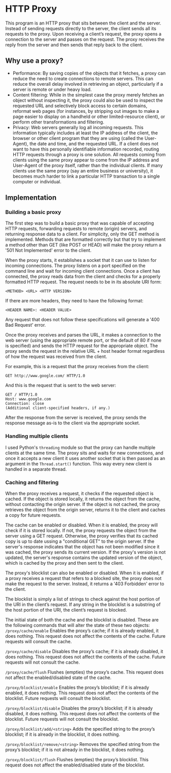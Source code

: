 # HTTP Proxy
This program is an HTTP proxy that sits between the client and the server.
Instead of sending requests directly to the server, the client sends all 
its requests to the proxy. Upon receiving a client’s request, the proxy 
opens a connection to the server and passes on the request. The proxy receives 
the reply from the server and then sends that reply back to the client.

## Why use a proxy?
- Performance: By saving copies of the objects that it fetches, a proxy can 
  reduce the need to create connections to remote servers. This can reduce the 
  overall delay involved in retrieving an object, particularly if a server is 
  remote or under heavy load.
- Content filtering: While in the simplest case the proxy merely fetches an object 
  without inspecting it, the proxy could also be used to inspect the requested URL 
  and selectively block access to certain domains, reformat web pages (for instances, 
  by stripping out images to make a page easier to display on a handheld or other 
  limited-resource client), or perform other transformations and filtering.
- Privacy: Web servers generally log all incoming requests. This information typically 
  includes at least the IP address of the client, the browser or other client program 
  that they are using (called the User-Agent), the date and time, and the requested URL. 
  If a client does not want to have this personally identifiable information recorded, 
  routing HTTP requests through a proxy is one solution. All requests coming from clients 
  using the same proxy appear to come from the IP address and User-Agent of the proxy 
  itself, rather than the individual clients. If many clients use the same proxy 
  (say an entire business or university), it becomes much harder to link a particular HTTP 
  transaction to a single computer or individual. 
  
## Implementation
### Building a basic proxy
The first step was to build a basic proxy that was capable of accepting HTTP
requests, forwarding requests to remote (origin) servers, and returning response data to a client. For simplicity, only the GET method is implemented. Methods that are formatted correctly but that try to implement a method other than GET (like POST or HEAD) will make the proxy return a '501 Not Implemented' error to the client.

When the proxy starts, it establishes a socket that it can use to listen for incoming connections. The proxy listens on a port specified on the command line and wait for incoming client connections. Once a client has connected, the proxy reads data from the client and checks for a properly formatted HTTP request. The request needs to be in its absolute URI form:
```
<METHOD> <URL> <HTTP VERSION>
```
If there are more headers, they need to have the following format:
```
<HEADER NAME>: <HEADER VALUE>
```
Any request that does not follow these specifications will generate a '400 Bad Request' error.

Once the proxy receives and parses the URL, it makes a connection to the web server (using the appropriate remote port, or the default of 80 if none is specified) and sends the HTTP request for the appropriate object. The proxy sends the request in the relative URL + host header format regardless of how the request was received from the client.

For example, this is a request that the proxy receives from the client:
```
GET http://www.google.com/ HTTP/1.0
```
And this is the request that is sent to the web server:
```
GET / HTTP/1.0
Host: www.google.com
Connection: close
(Additional client-specified headers, if any.)
```

After the response from the server is received, the proxy sends the response message as-is to the client via the appropriate socket.

### Handling multiple clients
I used Python's `threading` module so that the proxy can handle multiple clients at the same time. The proxy sits and waits for new connections, and once it accepts a new client it uses another socket that is then passed as an argument in the `Thread.start()` function. This way every new client is handled in a separate thread.

### Caching and filtering
When the proxy receives a request, it checks if the requested object is cached. If the object is stored locally, it returns the object from the cache, without contacting the origin server. If the object is not cached, the proxy retrieves the object from the origin server, returns it to the client and caches a copy for future requests.

The cache can be enabled or disabled. When it is enabled, the proxy will check if it is stored locally. If not, the proxy requests the object from the server using a GET request. Otherwise, the proxy verifies that its cached copy is up to date ussing a "conditional GET" to the origin server. 
If the server's response indicates that the object has not been modified since it was cached, the proxy sends its current version. If the proxy's version is not updated, the server's response contains the updated version of the object, which is cached by the proxy and then sent to the client.

The proxy's blocklist can also be enabled or disabled. When it is enabled, if a proxy receives a request that refers to a blocked site, the proxy does not make the request to the server. Instead, it returns a '403 Forbidden' error to the client.

The blocklist is simply a list of strings to check against the host portion of the URI in the client’s request. If any string in the blocklist is a substring of the host portion of the URI, the client’s request is blocked.

The initial state of both the cache and the blocklist is disabled. These are the following commands that will alter the state of these two objects:
`/proxy/cache/enable`
Enables the proxy’s cache; if it is already enabled, it does nothing. This request does not affect the contents of the cache. Future requests will consult the cache.

`/proxy/cache/disable`
Disables the proxy’s cache; if it is already disabled, it does nothing. This request does not affect the contents of the cache. Future requests will not consult the cache.

`/proxy/cache/flush`
Flushes (empties) the proxy’s cache. This request does not affect the enabled/disabled state of the cache.

`/proxy/blocklist/enable`
Enables the proxy’s blocklist; if it is already enabled, it does nothing. This request does not affect the contents of the blocklist. Future requests will consult the blocklist.

`/proxy/blocklist/disable`
Disables the proxy’s blocklist; if it is already disabled, it does nothing. This request does not affect the contents of the blocklist. Future requests will not consult the blocklist.

`/proxy/blocklist/add/<string>`
Adds the specified string to the proxy’s blocklist; if it is already in the blocklist, it does nothing.

`/proxy/blocklist/remove/<string>`
Removes the specified string from the proxy’s blocklist; if it is not already in the blocklist, it does nothing.

`/proxy/blocklist/flush`
Flushes (empties) the proxy’s blocklist. This request does not affect the enabled/disabled state of the blocklist.
